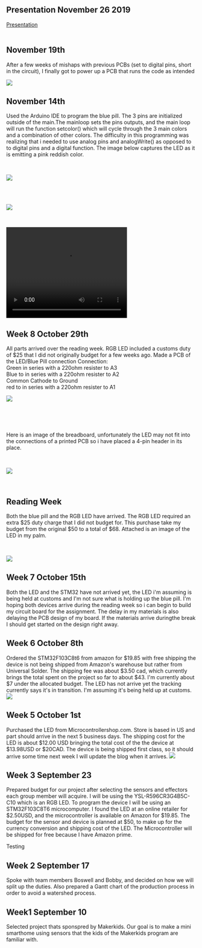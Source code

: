 <html>
  <body>
    <h2>Presentation November 26 2019</h2>
    <p><a href = "https://github.com/SamFat787/SmartDenProject/blob/master/CENG317presentation.pptx">Presentation </a>
      <br/>
      <br/>
    <h2>November 19th</h2>
    <p>After a few weeks of mishaps with previous PCBs (set to digital pins, short in the circuit), I finally got to power up a PCB that runs the code as intended<p>
    <p> <img src="https://github.com/SamFat787/SmartDenProject/blob/master/thumbnail_IMG_2083.jpg?raw=true"></p>
    <h2>November 14th</h2>
    <p> Used the Arduino IDE to program the blue pill.  The 3 pins are initialized outside of the main.The mainloop sets the pins outputs, and the main loop will run the function setcolor() which will cycle through the 3 main colors and a combination of other colors. The difficulty in this programming was realizing that i needed to use analog pins and analogWrite() as opposed to to digital pins and a digital function. The image below captures the LED as it is emitting a pink reddish color.
   <p/><br/><p>
     <img src="https://github.com/SamFat787/SmartDenProject/blob/master/Screen%20Shot%202019-11-26%20at%201.20.16%20PM.png?raw=true"><p><br/>
    <br/>
   <p><img src="https://github.com/SamFat787/SmartDenProject/blob/master/Breadboardpowerup.jpg?raw=true"></p><br/>
    <p><video width="320" height="240" src="https://github.com/SamFat787/SmartDenProject/blob/master/IMG_2016.MOV">Video</video>
    <h2>Week 8 October 29th</h2>
    <p>All parts arrived over the reading week. RGB LED included a customs duty of $25 that I did not originally budget for a few weeks ago. Made a PCB of the LED/Blue Pill connection
    Connection:<br/> Green in series with a 220ohm resister to A3<br/>
                Blue to in series with a 220ohm resister to A2<br/>
                Common Cathode to Ground<br/>
                red to in series with a 220ohm resister to A1<br/>
    </p><p>
    <img src="https://github.com/SamFat787/SmartDenProject/blob/master/Screen%20Shot%202019-11-26%20at%201.56.32%20PM.png?raw=true"> </p><br/>
    <br/>
    <br/>
    <p>Here is an image of the breadboard, unfortunately the LED may not fit into the connections of a printed PCB so i have placed a 4-pin header in its place.</p>
    <br/>
    
 <p><img src="https://github.com/SamFat787/SmartDenProject/blob/master/Screen%20Shot%202019-11-19%20at%202.33.03%20PM.png?raw=true"></p><br/>
 <h2>Reading Week</h2>
 <p>Both the blue pill and the RGB LED have arrived. The RGB LED required an extra $25 duty charge that I did not budget for. This purchase take my budget from the original $50 to a total of $68. Attached is an image of the LED in my palm.</p>
 <br/>
 <p><img src="https://github.com/SamFat787/SmartDenProject/blob/master/thumbnail_IMG_1993.jpg?raw=true"></p>
 
    
   <h2>Week 7 October 15th</h2>
    <p>Both the LED and the STM32 have not arrived yet, the LED i'm assuming is being held at customs and I'm not sure what is holding up the blue pill. I'm hoping both devices arrive during the reading week so i can begin to build my circuit board for the assignment.  The delay in my materials is also delaying the PCB design of my board.  If the materials arrive duringthe break I should get started on the design right away.</p>
    <h2> Week 6 October 8th</h2>
    <p>Ordered the STM32F103C8t6 from amazon for $19.85 with free shipping the device is not being shipped from Amazon's warehouse but rather from Universal Solder. The shipping fee was about $3.50 cad, which currently brings the total spent on the project so far to about $43. I'm currently about $7 under the allocated budget.  The LED has not arrive yet the tracking currently says it's in transition. I'm assuming it's being held up at customs.
    <img src="https://github.com/SamFat787/SmartDenProject/blob/master/image1.png?raw=true">
    </p>
    <h2>Week 5 October 1st</h2>
    <p>Purchased the LED from Microcontrollershop.com. Store is based in US and part should arrive in the next 5 business days. The shipping cost for the LED is about $12.00 USD bringing the total cost of the the device at $13.98USD or $20CAD.  The device is being shipped first class, so it should arrive some time next week I will update the blog when it arrives.
    <img src="https://raw.githubusercontent.com/SamFat787/SmartDenProject/master/image0.jpeg">
    </p>
    <h2>Week 3 September 23</h2>
    <p>Prepared budget for our project after selecting the sensors and effectors each group member will acquire. I will be using the YSL-R596CR3G4B5C-C10 which is an RGB LED. To program the device I will be using an  STM32F103C8T6 microcomputer.  I found the LED at an online retailer for $2.50USD, and the microcontroller is available on Amazon for $19.85. The budget for the sensor and device is planned at $50, to make up for the currency conversion and shipping cost of the LED. The Microcontroller will be shipped for free because I have Amazon prime.</p>
 Testing
    <h2>Week 2 September 17</h2>
    <p>Spoke with team members Boswell and Bobby, and decided on how we will split up the duties. Also prepared a Gantt chart of the production process in order to avoid a watershed process.</p>
   
  <h2>Week1 September 10</h2>
    <p>Selected project thats sponspred by Makerkids.  Our goal is to make a mini smarthome using sensors that the kids of the Makerkids program are familiar with.</p>
    
    
  </body>
  </html>
